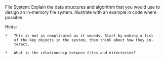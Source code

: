 File System: Explain the data structures and algorithm that you would
use to design an in-memory file system. Illustrate with an example in
code where possible.

Hints:

    *   This is not as complicated as it sounds. Start by making a list
        of the key objects in the system, then think about how they in-
        teract.
    
    *   What is the relationship between files and directories?

